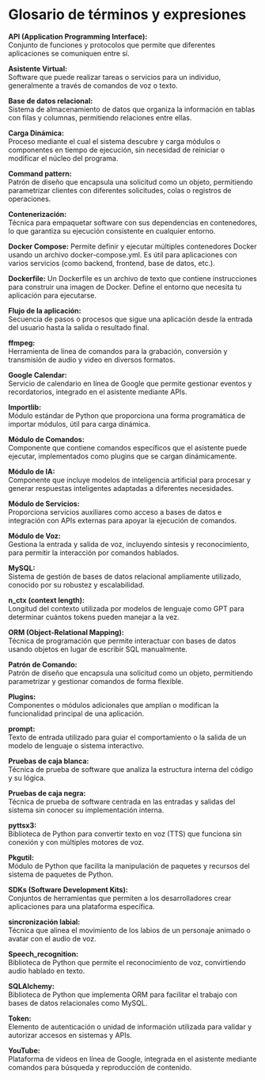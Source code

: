 # Glosario de términos y expresiones

**API (Application Programming Interface):**  
Conjunto de funciones y protocolos que permite que diferentes aplicaciones se comuniquen entre sí.

**Asistente Virtual:**  
Software que puede realizar tareas o servicios para un individuo, generalmente a través de comandos de voz o texto.

**Base de datos relacional:**  
Sistema de almacenamiento de datos que organiza la información en tablas con filas y columnas, permitiendo relaciones entre ellas.

**Carga Dinámica:**  
Proceso mediante el cual el sistema descubre y carga módulos o componentes en tiempo de ejecución, sin necesidad de reiniciar o modificar el núcleo del programa.

**Command pattern:**  
Patrón de diseño que encapsula una solicitud como un objeto, permitiendo parametrizar clientes con diferentes solicitudes, colas o registros de operaciones.

**Contenerización:**  
Técnica para empaquetar software con sus dependencias en contenedores, lo que garantiza su ejecución consistente en cualquier entorno.

**Docker Compose:** 
Permite definir y ejecutar múltiples contenedores Docker usando un archivo docker-compose.yml. Es útil para aplicaciones con varios servicios (como backend, frontend, base de datos, etc.).

**Dockerfile:**
Un Dockerfile es un archivo de texto que contiene instrucciones para construir una imagen de Docker. Define el entorno que necesita tu aplicación para ejecutarse.


**Flujo de la aplicación:**  
Secuencia de pasos o procesos que sigue una aplicación desde la entrada del usuario hasta la salida o resultado final.

**ffmpeg:**  
Herramienta de línea de comandos para la grabación, conversión y transmisión de audio y video en diversos formatos.

**Google Calendar:**  
Servicio de calendario en línea de Google que permite gestionar eventos y recordatorios, integrado en el asistente mediante APIs.

**Importlib:**  
Módulo estándar de Python que proporciona una forma programática de importar módulos, útil para carga dinámica.

**Módulo de Comandos:**  
Componente que contiene comandos específicos que el asistente puede ejecutar, implementados como plugins que se cargan dinámicamente.

**Módulo de IA:**  
Componente que incluye modelos de inteligencia artificial para procesar y generar respuestas inteligentes adaptadas a diferentes necesidades.

**Módulo de Servicios:**  
Proporciona servicios auxiliares como acceso a bases de datos e integración con APIs externas para apoyar la ejecución de comandos.

**Módulo de Voz:**  
Gestiona la entrada y salida de voz, incluyendo síntesis y reconocimiento, para permitir la interacción por comandos hablados.

**MySQL:**  
Sistema de gestión de bases de datos relacional ampliamente utilizado, conocido por su robustez y escalabilidad.

**n_ctx (context length):**  
Longitud del contexto utilizada por modelos de lenguaje como GPT para determinar cuántos tokens pueden manejar a la vez.

**ORM (Object-Relational Mapping):**  
Técnica de programación que permite interactuar con bases de datos usando objetos en lugar de escribir SQL manualmente.

**Patrón de Comando:**  
Patrón de diseño que encapsula una solicitud como un objeto, permitiendo parametrizar y gestionar comandos de forma flexible.

**Plugins:**  
Componentes o módulos adicionales que amplían o modifican la funcionalidad principal de una aplicación.

**prompt:**  
Texto de entrada utilizado para guiar el comportamiento o la salida de un modelo de lenguaje o sistema interactivo.

**Pruebas de caja blanca:**  
Técnica de prueba de software que analiza la estructura interna del código y su lógica.

**Pruebas de caja negra:**  
Técnica de prueba de software centrada en las entradas y salidas del sistema sin conocer su implementación interna.

**pyttsx3:**  
Biblioteca de Python para convertir texto en voz (TTS) que funciona sin conexión y con múltiples motores de voz.

**Pkgutil:**  
Módulo de Python que facilita la manipulación de paquetes y recursos del sistema de paquetes de Python.

**SDKs (Software Development Kits):**  
Conjuntos de herramientas que permiten a los desarrolladores crear aplicaciones para una plataforma específica.

**sincronización labial:**  
Técnica que alinea el movimiento de los labios de un personaje animado o avatar con el audio de voz.

**Speech_recognition:**  
Biblioteca de Python que permite el reconocimiento de voz, convirtiendo audio hablado en texto.

**SQLAlchemy:**  
Biblioteca de Python que implementa ORM para facilitar el trabajo con bases de datos relacionales como MySQL.

**Token:**  
Elemento de autenticación o unidad de información utilizada para validar y autorizar accesos en sistemas y APIs.

**YouTube:**  
Plataforma de videos en línea de Google, integrada en el asistente mediante comandos para búsqueda y reproducción de contenido.
